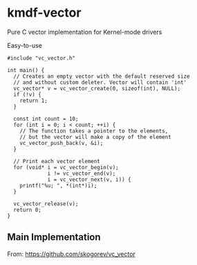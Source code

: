 # kmdf-vector
Pure C vector implementation for Kernel-mode drivers


Easy-to-use
```
#include "vc_vector.h"

int main() {
  // Creates an empty vector with the default reserved size
  // and without custom deleter. Vector will contain 'int'
  vc_vector* v = vc_vector_create(0, sizeof(int), NULL);
  if (!v) {
    return 1;
  }

  const int count = 10;
  for (int i = 0; i < count; ++i) {
    // The function takes a pointer to the elements,
    // but the vector will make a copy of the element
    vc_vector_push_back(v, &i);
  }

  // Print each vector element
  for (void* i = vc_vector_begin(v);
             i != vc_vector_end(v);
             i = vc_vector_next(v, i)) {
    printf("%u; ", *(int*)i);
  }

  vc_vector_release(v);
  return 0;
}
```

## Main Implementation
From: https://github.com/skogorev/vc_vector
